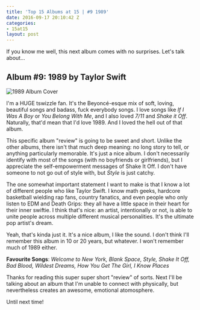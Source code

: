 ```yaml
---
title: 'Top 15 Albums at 15 | #9 1989'
date: 2016-09-17 20:10:42 Z
categories:
- 15at15
layout: post
---
```


If you know me well, this next album comes with no surprises. Let's talk about...

## Album #9: 1989 by Taylor Swift

![1989 Album Cover]({{site.baseurl}}/img/albums/1989.png)

I'm a HUGE tswizzle fan. It's the Beyoncé-esque mix of soft, loving, beautiful songs and badass, fuck everybody songs. I love songs like *If I Was A Boy* or *You Belong With Me*, and I also loved *7/11* and *Shake it Off*. Naturally, that'd mean that I'd love 1989. And I loved the hell out of that album.

This specific album "review" is going to be sweet and short. Unlike the other albums, there isn't that much deep meaning: no long story to tell, or anything particularly memorable. It's just a nice album. I don't necessarily identify with most of the songs (with no boyfriends or girlfriends), but I appreciate the self-empowerment messages of Shake It Off. I don't have someone to not go out of style with, but *Style* is just catchy.

The one somewhat important statement I want to make is that I know a lot of different people who like Taylor Swift. I know math geeks, hardcore basketball wielding rap fans, country fanatics, and even people who only listen to EDM and Death Grips: they all have a little space in their heart for their inner swiftie. I think that's nice: an artist, intentionally or not, is able to unite people across multiple different musical personalities. It's the ultimate pop artist's dream.

Yeah, that's kinda just it. It's a nice album, I like the sound. I don't think I'll remember this album in 10 or 20 years, but whatever. I won't remember much of 1989 either.


**Favourite Songs**: *Welcome to New York, Blank Space, Style, Shake It Off, Bad Blood, Wildest Dreams, How You Get The Girl, I Know Places*

Thanks for reading this super super short "review" of sorts. Next I'll be talking about an album that I'm unable to connect with physically, but nevertheless creates an awesome, emotional atomosphere.

Until next time!
